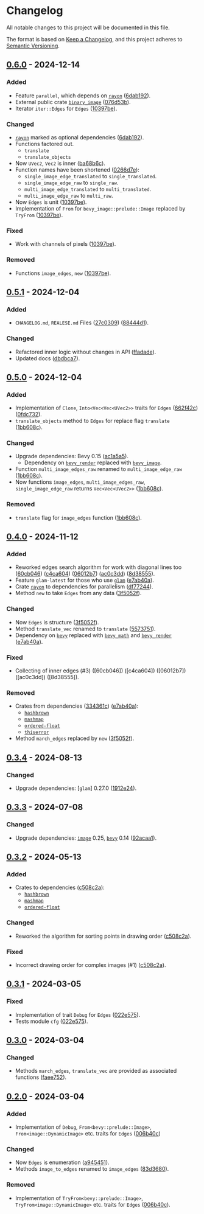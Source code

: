 # Changelog

All notable changes to this project will be documented in this file.

The format is based on [Keep a Changelog](https://keepachangelog.com/en/1.1.0/),
and this project adheres to [Semantic Versioning](https://semver.org/spec/v2.0.0.html).

## [0.6.0](https://github.com/shnewto/edges/compare/0.5.1...0.6.0) - 2024-12-14

### Added

- Feature `parallel`, which depends on [`rayon`]
  ([6dab192](https://github.com/shnewto/edges/commit/6dab192ee37572bcd6d35fa14421d401f574f47b)).
- External public crate [`binary_image`]
  ([076d53b](https://github.com/shnewto/edges/commit/076d53b636d31583d41f34b4fdc55267478de085)).
- Iterator `iter::Edges` for `Edges`
  ([10397be](https://github.com/shnewto/edges/commit/10397beb6557fb239be9f254c31fa227389d47c2)).

### Changed

- [`rayon`] marked as optional dependencies
  ([6dab192](https://github.com/shnewto/edges/commit/6dab192ee37572bcd6d35fa14421d401f574f47b)).
- Functions factored out.
  - `translate`
  - `translate_objects`
- Now `UVec2`, `Vec2` is inner
  ([ba68b6c](https://github.com/shnewto/edges/commit/ba68b6c1fc8fb49c04697c6e20694f1deaea4fcc)).
- Function names have been shortened
  ([0266d7e](https://github.com/shnewto/edges/commit/0266d7e0c6a0c9b99ab5eac69e20eccfb9b25276)):
  - `single_image_edge_translated` to `single_translated`.
  - `single_image_edge_raw` to `single_raw`.
  - `multi_image_edge_translated` to `multi_translated`.
  - `multi_image_edge_raw` to `multi_raw`.
- Now `Edges` is unit
  ([10397be](https://github.com/shnewto/edges/commit/10397beb6557fb239be9f254c31fa227389d47c2)).
- Implementation of `From` for `bevy_image::prelude::Image`
  replaced by `TryFrom`
  ([10397be](https://github.com/shnewto/edges/commit/10397beb6557fb239be9f254c31fa227389d47c2)).

### Fixed

- Work with channels of pixels
  ([10397be](https://github.com/shnewto/edges/commit/10397beb6557fb239be9f254c31fa227389d47c2)).

### Removed

- Functions `image_edges`, `new`
  ([10397be](https://github.com/shnewto/edges/commit/10397beb6557fb239be9f254c31fa227389d47c2)).

## [0.5.1](https://github.com/shnewto/edges/compare/0.5.0...0.5.1) - 2024-12-04

### Added

- `CHANGELOG.md`, `REALESE.md` Files
  ([27c0309](https://github.com/shnewto/edges/commit/27c0309de7cf4cf1d9bb3939eebd2b073a3bb81e))
  ([88444d1](https://github.com/shnewto/edges/commit/88444d1ef60a61c1fcfb8c30cba919353de8010b)).

### Changed

- Refactored inner logic without changes in API
  ([ffadade](https://github.com/shnewto/edges/commit/ffadade2004535a2fb0930412f4b95586b0f8383)).
- Updated docs ([dbdbca7](https://github.com/shnewto/edges/commit/dbdbca79871fcb6928344860eb5586617e0beacd)).

## [0.5.0](https://github.com/shnewto/edges/compare/0.4.0...0.5.0) - 2024-12-04

### Added

- Implementation of `Clone`, `Into<Vec<Vec<UVec2>>` traits for `Edges`
  ([662f42c](https://github.com/shnewto/edges/commit/662f42c7e1d478a66b62555801bf6f85ad6f36d4))
  ([0fdc732](https://github.com/shnewto/edges/commit/0fdc7329ddf46bb4e4e60e16348c788c8de1b7e7)).
- `translate_objects` method to `Edges` for replace flag `translate` ([1bb608c](https://github.com/shnewto/edges/commit/1bb608c39711da1e45cde17d1bb988076672b80d)).

### Changed

- Upgrade dependencies: Bevy 0.15 ([ac1a5a5](https://github.com/shnewto/edges/commit/ac1a5a5b7ed056723d4727bbb3a2bd11def3c70f)).
  - Dependency on [`bevy_render`](https://crates.io/crates/bevy_render)
    replaced with [`bevy_image`](https://crates.io/crates/bevy_image).
- Function `multi_image_edges_raw` renamed to `multi_image_edge_raw` ([1bb608c](https://github.com/shnewto/edges/commit/1bb608c39711da1e45cde17d1bb988076672b80d)).
- Now functions `image_edges`, `multi_image_edges_raw`, `single_image_edge_raw`
  returns `Vec<Vec<UVec2>>` ([1bb608c](https://github.com/shnewto/edges/commit/1bb608c39711da1e45cde17d1bb988076672b80d)).

### Removed

- `translate` flag for `image_edges` function ([1bb608c](https://github.com/shnewto/edges/commit/1bb608c39711da1e45cde17d1bb988076672b80d)).

## [0.4.0](https://github.com/shnewto/edges/compare/0.3.4...0.4.0) - 2024-11-12

### Added

- Reworked edges search algorithm for work with diagonal lines too
  ([60cb046](https://github.com/shnewto/edges/commit/60cb046930b899926877e62dd5700dfc37ec32b8))
  ([c4ca604](https://github.com/shnewto/edges/commit/c4ca604e3cde1a40dffc8d92b2dd378b951335f9))
  ([06012b7](https://github.com/shnewto/edges/commit/06012b753aeb91da70cfbb75a47b3d4023482cb4))
  ([ac0c3dd](https://github.com/shnewto/edges/commit/ac0c3ddcde59c036fa55c59e3a9880d77e348ae2))
  ([8d38555](https://github.com/shnewto/edges/commit/8d38555bfa9252a8fe70c799fc68653780641232)).
- Feature `glam-latest` for those who use [`glam`](https://crates.io/crates/glam)
  ([e7ab40a](https://github.com/shnewto/edges/commit/e7ab40a25e933bce24380bc090dea503b0bc93d4)).
- Crate [`rayon`](https://crates.io/crates/rayon) to dependencies for parallelism
  ([df77244](https://github.com/shnewto/edges/commit/df77244fc05604334285ce426b7186030a61ee7b)).
- Method `new` to take `Edges` from any data
  ([3f5052f](https://github.com/shnewto/edges/commit/3f5052fbe720eee8011e26e617b737f4577a28d7)).

### Changed

- Now `Edges` is structure ([3f5052f](https://github.com/shnewto/edges/commit/3f5052fbe720eee8011e26e617b737f4577a28d7)).
- Method `translate_vec` renamed to `translate`
  ([5573751](https://github.com/shnewto/edges/commit/55737517a246b207e87c8abf99d6fbe3d3786e0a)).
- Dependency on [`bevy`](https://crates.io/crates/bevy) replaced with
  [`bevy_math`] and [`bevy_render`]
  ([e7ab40a](https://github.com/shnewto/edges/commit/e7ab40a25e933bce24380bc090dea503b0bc93d4)).

### Fixed

- Collecting of inner edges (#3)
  ([60cb046]) ([c4ca604]) ([06012b7]) ([ac0c3dd]) ([8d38555]).

### Removed

- Crates from dependencies
  ([334361c](https://github.com/shnewto/edges/commit/334361c7c1acca3e3e548b679046c5117f087de2))
  ([e7ab40a](https://github.com/shnewto/edges/commit/e7ab40a25e933bce24380bc090dea503b0bc93d4)):
  - [`hashbrown`]
  - [`mashmap`]
  - [`ordered-float`]
  - [`thiserror`]
- Method `march_edges` replaced by `new`
  ([3f5052f](https://github.com/shnewto/edges/commit/3f5052fbe720eee8011e26e617b737f4577a28d7)).

## [0.3.4](https://github.com/shnewto/edges/compare/0.3.3...0.3.4) - 2024-08-13

### Changed

- Upgrade dependencies: [`glam`] 0.27.0 ([1912e24](https://github.com/shnewto/edges/commit/1912e24647e885c9340c7667f0f8967bca670456)).

## [0.3.3](https://github.com/shnewto/edges/compare/0.3.2...0.3.3) - 2024-07-08

### Changed

- Upgrade dependencies:
  [`image`] 0.25,
  [`bevy`] 0.14
  ([92acaa1](https://github.com/shnewto/edges/commit/92acaa1a3be42b085bf2fe9c4e258662254edcf5)).

## [0.3.2](https://github.com/shnewto/edges/compare/0.3.1...0.3.2) - 2024-05-13

### Added

- Crates to dependencies
  ([c508c2a](https://github.com/shnewto/edges/commit/c508c2a6816593efbeaf807e5af1e06c9f165376)):
  - [`hashbrown`]
  - [`mashmap`]
  - [`ordered-float`]

### Changed

- Reworked the algorithm for sorting points in drawing order ([c508c2a](https://github.com/shnewto/edges/commit/c508c2a6816593efbeaf807e5af1e06c9f165376)).

### Fixed

- Incorrect drawing order for complex images (#1)
  ([c508c2a](https://github.com/shnewto/edges/commit/c508c2a6816593efbeaf807e5af1e06c9f165376)).

## [0.3.1](https://github.com/shnewto/edges/compare/0.3.0...0.3.1) - 2024-03-05

### Fixed

- Implementation of trait `Debug` for `Edges` ([022e575](https://github.com/shnewto/edges/commit/022e57560681a4e92bbbd3d96505a1548e31923d)).
- Tests module `cfg` ([022e575](https://github.com/shnewto/edges/commit/022e57560681a4e92bbbd3d96505a1548e31923d)).

## [0.3.0](https://github.com/shnewto/edges/compare/0.2.0...0.3.0) - 2024-03-04

### Changed

- Methods `march_edges`, `translate_vec` are provided as associated functions
  ([faee752](https://github.com/shnewto/edges/commit/faee752f042fcd54f90ce13e74516691be7dbc0c)).

## [0.2.0](https://github.com/shnewto/edges/compare/0.1.0...0.2.0) - 2024-03-04

### Added

- Implementation of
  `Debug`, `From<bevy::prelude::Image>`, `From<image::DynamicImage>` etc.
  traits for `Edges` ([006b40c](https://github.com/shnewto/edges/commit/006b40c7ff9557dac4166b04aa8e2fee7ce1bedc))

### Changed

- Now `Edges` is enumeration ([a945451](https://github.com/shnewto/edges/commit/a945451a4649cb61fee9175fae478fb310060304)).
- Methods `image_to_edges` renamed to `image_edges`
  ([83d3680](https://github.com/shnewto/edges/commit/83d3680243df382faf0b5cf605b499e204ce4249)).

### Removed

- Implementation of
  `TryFrom<bevy::prelude::Image>`, `TryFrom<image::DynamicImage>` etc.
  traits for `Edges` ([006b40c](https://github.com/shnewto/edges/commit/006b40c7ff9557dac4166b04aa8e2fee7ce1bedc)).

[`bevy`]: https://crates.io/crates/bevy
[`bevy_math`]: https://crates.io/crates/bevy_math
[`bevy_render`]: https://crates.io/crates/bevy_render
[`image`]: https://crates.io/crates/image
[`rayon`]: https://crates.io/crates/rayon
[`binary_image`]: https://crates.io/crates/binary_image
[`thiserror`]: https://crates.io/crates/thiserror
[`hashbrown`]: https://crates.io/crates/hashbrown
[`mashmap`]: https://crates.io/crates/mashmap
[`ordered-float`]: https://crates.io/crates/ordered-float
